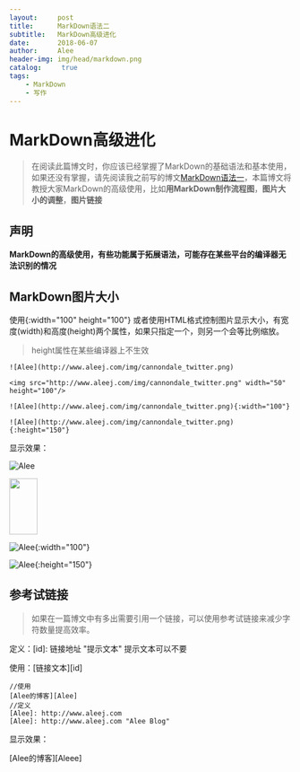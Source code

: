 ```yaml
---
layout:     post
title:      MarkDown语法二
subtitle:   MarkDown高级进化
date:       2018-06-07
author:     Alee
header-img: img/head/markdown.png
catalog: 	 true
tags:
    - MarkDown
    - 写作
---
```


# MarkDown高级进化

> 在阅读此篇博文时，你应该已经掌握了MarkDown的基础语法和基本使用，如果还没有掌握，请先阅读我之前写的博文[MarkDown语法一](http://www.aleej.com/2018/06/06/MarkDown%E8%AF%AD%E6%B3%95%E4%B8%80/ "MarkDown快速入门")，本篇博文将教授大家MarkDown的高级使用，比如**用MarkDown制作流程图**，**图片大小的调整**，**图片链接**



## 声明

**MarkDown的高级使用，有些功能属于拓展语法，可能存在某些平台的编译器无法识别的情况**



## MarkDown图片大小

使用{:width="100" height="100"} 或者使用HTML格式控制图片显示大小，有宽度(width)和高度(height)两个属性，如果只指定一个，则另一个会等比例缩放。

> height属性在某些编译器上不生效

```
![Alee](http://www.aleej.com/img/cannondale_twitter.png)

<img src="http://www.aleej.com/img/cannondale_twitter.png" width="50" height="100"/>

![Alee](http://www.aleej.com/img/cannondale_twitter.png){:width="100"}

![Alee](http://www.aleej.com/img/cannondale_twitter.png){:height="150"}

```

显示效果：

![Alee](http://www.aleej.com/img/cannondale_twitter.png)

<img src="http://www.aleej.com/img/cannondale_twitter.png" width="50" height="100"/>

![Alee](http://www.aleej.com/img/cannondale_twitter.png){:width="100"}

![Alee](http://www.aleej.com/img/cannondale_twitter.png){:height="150"}



## 参考试链接

> 如果在一篇博文中有多出需要引用一个链接，可以使用参考试链接来减少字符数量提高效率。

定义：\[id]: 链接地址 "提示文本" 提示文本可以不要 

使用：\[链接文本][id]

```
//使用
[Alee的博客][Alee]
//定义
[Alee]: http://www.aleej.com
[Alee]: http://www.aleej.com "Alee Blog"
```

显示效果：

[Alee的博客][Aleee]

[Alee]: http://www.aleej.com	"Alee Blog"











